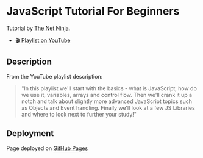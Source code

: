 # JavaScript Tutorial For Beginners

Tutorial by [The Net Ninja](https://www.youtube.com/channel/UCW5YeuERMmlnqo4oq8vwUpg).

- [:clapper: Playlist on YouTube](https://www.youtube.com/playlist?list=PL4cUxeGkcC9i9Ae2D9Ee1RvylH38dKuET)

## Description

From the YouTube playlist description:
> "In this playlist we'll start with the basics - what is JavaScript, how do we use it, variables, arrays and control flow. Then we'll crank it up a notch and talk about slightly more advanced JavaScript topics such as Objects and Event handling. Finally we'll look at a few JS Libraries and where to look next to further your study!"

## Deployment

Page deployed on [GitHub Pages](https://theagoliveira.github.io/javascript-tutorials-for-beginners/)
